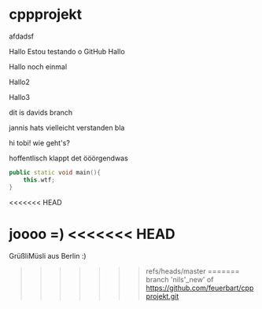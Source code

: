 # cppprojekt

afdadsf

Hallo
Estou testando o GitHub
Hallo

Hallo noch einmal

Hallo2

Hallo3




dit is davids branch

jannis hats vielleicht verstanden
bla

hi tobi! wie geht's?

hoffentlisch klappt det
ööörgendwas

``` c++
public static void main(){
	this.wtf;
}
```
<<<<<<< HEAD

joooo =)
<<<<<<< HEAD
=======
GrüßliMüsli aus Berlin :) 
>>>>>>> refs/heads/master
=======
>>>>>>> branch 'nils'_new' of https://github.com/feuerbart/cppprojekt.git

